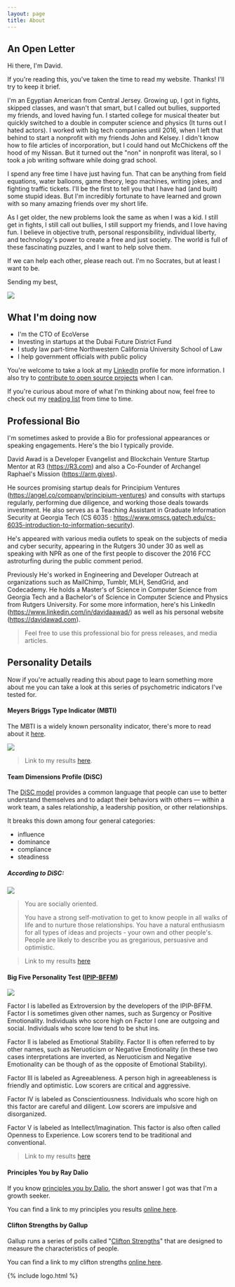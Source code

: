 ```yaml
---
layout: page
title: About
---
```



## An Open Letter

Hi there, I'm David.

If you're reading this, you've taken the time to read my website. Thanks! I'll try to keep it brief.

I'm an Egyptian American from Central Jersey. Growing up, I got in fights, skipped classes, and wasn't that smart, but I called out bullies, supported my friends, and loved having fun. I started college for musical theater but quickly switched to a double in computer science and physics (It turns out I hated actors). I worked with big tech companies until 2016, when I left that behind to start a nonprofit with my friends John and Kelsey.  I didn't know how to file articles of incorporation, but I could hand out McChickens off the hood of my Nissan. But it turned out the "non" in nonprofit was literal, so I took a job writing software while doing grad school.

I spend any free time I have just having fun. That can be anything from field equations, water balloons, game theory, lego machines, writing jokes, and fighting traffic tickets. I'll be the first to tell you that I have had (and built) some stupid ideas. But I'm incredibly fortunate to have learned and grown with so many amazing friends over my short life.

As I get older, the new problems look the same as when I was a kid. I still get in fights, I still call out bullies, I still support my friends, and I love having fun. I believe in objective truth, personal responsibility, individual liberty, and technology's power to create a free and just society. The world is full of these fascinating puzzles, and I want to help solve them.

If we can help each other, please reach out. I'm no Socrates, but at least I want to be.

Sending my best,

![](/public/img/sig.png)


## What I'm doing now

- I'm the CTO of EcoVerse
- Investing in startups at the Dubai Future District Fund
- I study law part-time Northwestern California University School of Law
- I help government officials with public policy


You're welcome to take a look at my [LinkedIn](https://www.linkedin.com/in/davidaawad/) profile for more information. I also try to [contribute to open source projects](https://github.com/davidawad) when I can.


If you're curious about more of what I'm thinking about now, feel free to check out my [reading list](/reading) from time to time.


## Professional Bio

I'm sometimes asked to provide a Bio for professional appearances or speaking engagements. Here's the bio I typically provide.

<p class="message">


David Awad is a Developer Evangelist and Blockchain Venture Startup Mentor at R3 (https://R3.com) and also a Co-Founder of Archangel Raphael's Mission (https://arm.gives).

He sources promising startup deals for Principium Ventures (https://angel.co/company/principium-ventures) and consults with startups regularly, performing due diligence, and working those deals towards investment. He also serves as a Teaching Assistant in Graduate Information Security at Georgia Tech (CS 6035 : https://www.omscs.gatech.edu/cs-6035-introduction-to-information-security).

He's appeared with various media outlets to speak on the subjects of media and cyber security, appearing in the Rutgers 30 under 30 as well as speaking with NPR as one of the first people to discover the 2016 FCC astroturfing during the public comment period.

Previously He's worked in Engineering and Developer Outreach at organizations such as MailChimp, Tumblr, MLH, SendGrid, and Codecademy. He holds a Master's of Science in Computer Science from Georgia Tech and a Bachelor's of Science in Computer Science and Physics from Rutgers University. For some more information, here's his LinkedIn (https://www.linkedin.com/in/davidaawad/) as well as his personal website (https://davidawad.com).


</p>

> Feel free to use this professional bio for press releases, and media articles.



## Personality Details

Now if you're actually reading this about page to learn something more about me you can take a look at this series of psychometric indicators I've tested for.


#### Meyers Briggs Type Indicator (MBTI)

The MBTI is a widely known personality indicator, there's more to read about it [here](https://www.16personalities.com/personality-types).

![](/public/img/personality_tests/mbti.png)


> Link to my results [here](https://www.16personalities.com/enfp-personality).


#### Team Dimensions Profile (DiSC)


The [DiSC model](https://www.discprofile.com/what-is-disc/overview/) provides a common language that people can use to better understand themselves and to adapt their behaviors with others — within a work team, a sales relationship, a leadership position, or other relationships.


It breaks this down among four general categories:

- influence
- dominance
- compliance
- steadiness

##### According to DiSC:

![](/public/img/personality_tests/disc.png)

>You are socially oriented.
>
>You have a strong self-motivation to get to know people in all walks of life and to nurture those relationships. You have a natural enthusiasm for all types of ideas and projects - your own and other people's. People are likely to describe you as gregarious, persuasive and optimistic.



> Link to my results [here](https://www.123test.com/disc-personality-test/id=fCNYJEDXO5SZIC8&version=)




#### Big Five Personality Test ([IPIP-BFFM](https://openpsychometrics.org/tests/IPIP-BFFM/))

![](/public/img/personality_tests/BIG5-graphic.png)

Factor I is labelled as Extroversion by the developers of the IPIP-BFFM. Factor I is sometimes given other names, such as Surgency or Positive Emotionality.
Individuals who score high on Factor I one are outgoing and social. Individuals who score low tend to be shut ins.

Factor II is labeled as Emotional Stability. Factor II is often referred to by other names, such as Neruoticism or Negative Emotionality (in these two cases interpretations are inverted, as Neruoticism and Negative Emotionality can be though of as the opposite of Emotional Stability).

Factor III is labeled as Agreeableness. A person high in agreeableness is friendly and optimistic. Low scorers are critical and aggressive.

Factor IV is labeled as Conscientiousness. Individuals who score high on this factor are careful and diligent. Low scorers are impulsive and disorganized.

Factor V is labeled as Intellect/Imagination. This factor is also often called Openness to Experience. Low scorers tend to be traditional and conventional.

> Link to my results [here](https://openpsychometrics.org/tests/IPIP-BFFM/results.php?r=3.8,4.6,4.2,4.5,4.3)


#### Principles You by Ray Dalio

If you know [principles you by Dalio](https://principlesyou.com/), the short answer I got was that I'm a growth seeker.

You can find a link to my principles you results [online here](https://drive.google.com/file/d/1dVYH1ZNAzEKwmZiq8nhjLSkr5ZJYsuab/view?usp=sharing).


#### Clifton Strengths by Gallup

Gallup runs a series of polls called "[Clifton Strengths](https://www.gallup.com/cliftonstrengths/en/252137/home.aspx)" that are designed to measure the characteristics of people.

You can find a link to my clifton strengths [online here](https://drive.google.com/file/d/1WaM81vyAT2OUhxrIXt1RpaINnVo3hXBg/view?usp=sharing).


{% include logo.html %}
